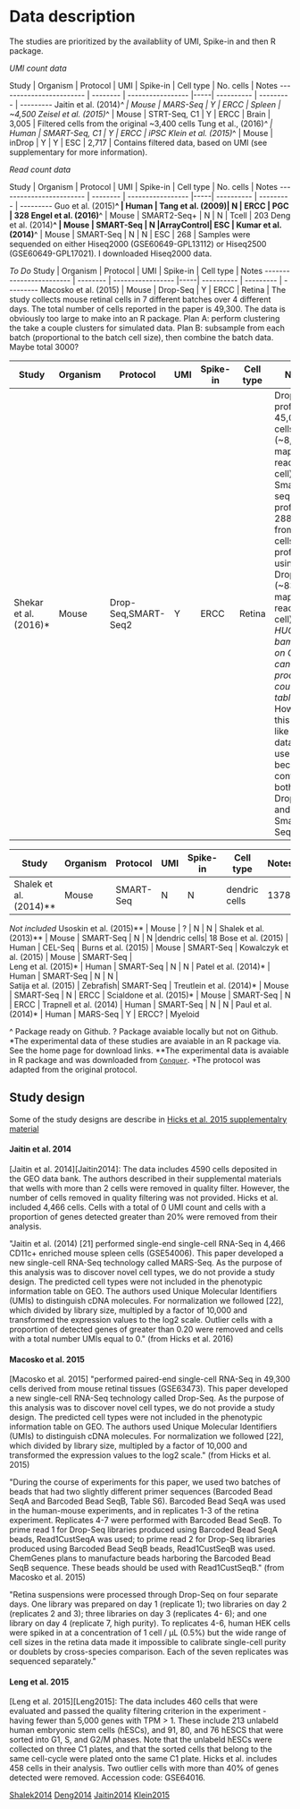 # Data description

The studies are prioritized by the availabliity of UMI, Spike-in and then R package.

_UMI count data_

Study                    | Organism | Protocol          | UMI | Spike-in   | Cell type | No. cells | Notes
------------------------ | -------- | ----------------- |-----| ---------- | --------- | ---------
Jaitin et al. (2014)*^   | Mouse    | MARS-Seq          |  Y  | ERCC       | Spleen    | ~4,500
Zeisel et al. (2015)*^   | Mouse    | STRT-Seq, C1      |  Y  | ERCC       | Brain     | 3,005     | Filtered cells from the original  ~3,400 cells
Tung et al., (2016)*^    | Human    | SMART-Seq, C1     |  Y  | ERCC       | iPSC
Klein et al. (2015)*^    | Mouse    | inDrop            |  Y  | Y          | ESC        | 2,717 | Contains filtered data, based on UMI (see supplementary for more information). 

_Read count data_

Study                    | Organism | Protocol          | UMI | Spike-in   | Cell type | No. cells | Notes
------------------------ | -------- | ----------------- |-----| ---------- | --------- | ---------
Guo et al. (2015)**^     | Human    | Tang et al. (2009)|  N  | ERCC       | PGC         | 328
Engel et al. (2016)**^   | Mouse    | SMART2-Seq+       |  N  | N          | Tcell       | 203
Deng et al. (2014)**^    | Mouse    | SMART-Seq         |  N  |ArrayControl| ESC         |
Kumar et al. (2014)**^   | Mouse    | SMART-Seq         |  N  | N          | ESC         | 268 | Samples were sequended on either Hiseq2000 (GSE60649-GPL13112) or Hiseq2500 (GSE60649-GPL17021). I downloaded Hiseq2000 data.

_To Do_
Study                    | Organism | Protocol          | UMI | Spike-in   | Cell type | Notes
------------------------ | -------- | ----------------- |-----| ---------- | --------- | ---------
Macosko et al. (2015)    | Mouse    | Drop-Seq          |  Y  | ERCC       | Retina    | The study collects mouse retinal cells in 7 different batches over 4 different days. The total number of cells reported in the paper is 49,300. The data is obviously too large to make into an R package. Plan A: perform clustering the take a couple clusters for simulated data. Plan B: subsample from each batch (proportional to the batch cell size), then combine the batch data. Maybe total 3000?

Study                    | Organism | Protocol          | UMI | Spike-in   | Cell type | Notes
------------------------ | -------- | ----------------- |-----| ---------- | --------- | ---------
Shekar et al. (2016)*    | Mouse    |Drop-Seq,SMART-Seq2|  Y  | ERCC       | Retina    | Drop-seq profiled 45,000 cells (~8,200 mapped reads per cell), and Smart-seq2 profiled 288 cells from the cells profiled using Drop-seq (~835,000 mapped reads per cell). _HUGE bam files on GEO; can't find processed count tables..._ However, this seems like a great dataset to use because it contains both Drop-Seq and Smart-Seq2 data.

Study                    | Organism | Protocol          | UMI | Spike-in   | Cell type | Notes
------------------------ | -------- | ----------------- |-----| ---------- | --------- | ---------
Shalek et al. (2014)**   | Mouse    | SMART-Seq         |  N  | N          |dendric cells| 1378| Samples were sequended on either Hiseq2000 (GSE48968-GPL13112) or Hiseq2500 (GSE48968-GPL17021). I downloaded Hiseq2000 data. Also data is too big (1.2GB) to make into a data package.

_Not included_
Usoskin et al. (2015)**  | Mouse    | ?                 |  N  | N          |
Shalek et al. (2013)**   | Mouse    | SMART-Seq         |  N  | N          |dendric cells| 18
Bose et al. (2015)       | Human    | CEL-Seq           |
Burns et al. (2015)      | Mouse    | SMART-Seq         |
Kowalczyk et al. (2015)  | Mouse    | SMART-Seq         |          
Leng et al. (2015)*      | Human    | SMART-Seq         |  N  | N          |
Patel et al. (2014)*     | Human    | SMART-Seq         |  N  | N          |        
Satija et al. (2015)     | Zebrafish| SMART-Seq         | 
Treutlein et al. (2014)* | Mouse    | SMART-Seq         |  N  | ERCC       |
Scialdone et al. (2015)* | Mouse    | SMART-Seq         | N  | ERCC       | 
Trapnell et al. (2014)   | Human    | SMART-Seq         |  N  | N          |
Paul et al. (2014)*      | Human    | MARS-Seq          |  Y  | ERCC?      | Myeloid

^ Package ready on Github.
? Package avaiable locally but not on Github.
*The experimental data of these studies are avaiable in an R package via. See the home page for download links.
**The experimental data is avaiable in R package and was downloaded from [`Conquer`](http://imlspenticton.uzh.ch:3838/conquer/).
+The protocol was adapted from the original protocol.


## Study design

Some of the study designs are describe in [Hicks et al. 2015 supplementalry material](http://biorxiv.org/content/early/2015/08/25/025528)

#### Jaitin et al. 2014

[Jaitin et al. 2014][Jaitin2014]:  The data includes 4590 cells deposited in the GEO data bank. The authors described in their supplemental materials that wells with more than 2 cells were removed in quality filter. However, the number of cells removed in quality filtering was not provided. Hicks et al. included 4,466 cells. Cells with a total of 0 UMI count and cells with a proportion of genes detected greater than 20% were removed from their analysis.

"Jaitin et al. (2014) [21] performed single-end single-cell RNA-Seq in 4,466 CD11c+ enriched mouse spleen cells (GSE54006). This paper developed a new single-cell RNA-Seq technology called MARS-Seq. As the purpose of this analysis was to discover novel cell types, we do not provide a study design. The predicted cell types were not included in the phenotypic information table on GEO. The authors used Unique Molecular Identifiers (UMIs) to distinguish cDNA molecules. For normalization we followed [22], which divided by library size, multipled by a factor of 10,000 and transformed the expression values to the log2 scale. Outlier cells with a proportion of detected genes of greater than 0.20 were removed and cells with a total number UMIs equal to 0." (from Hicks et al. 2016)

#### Macosko et al. 2015

[Macosko et al. 2015] "performed paired-end single-cell RNA-Seq in 49,300 cells derived from mouse retinal tissues (GSE63473). This paper developed a new single-cell RNA-Seq technology called Drop-Seq. As the purpose of this analysis was to discover novel cell types, we do not provide a study design. The predicted cell types were not included in the phenotypic information table on GEO. The authors used Unique Molecular Identifiers (UMIs) to distinguish cDNA molecules. For normalization we followed [22], which divided by library size, multipled by a factor of 10,000 and transformed the expression values to the log2 scale." (from Hicks et al. 2015)

"During the course of experiments for this paper, we used two batches of beads that had two slightly different primer sequences (Barcoded Bead SeqA and Barcoded Bead SeqB, Table S6). Barcoded Bead SeqA was used in the human-mouse experiments, and in replicates 1-3 of the retina experiment. Replicates 4-7 were performed with Barcoded Bead SeqB. To prime read 1 for Drop-Seq libraries produced using Barcoded Bead SeqA beads, Read1CustSeqA was used; to prime read 2 for Drop-Seq libraries produced using Barcoded Bead SeqB beads, Read1CustSeqB was used. ChemGenes plans to manufacture beads harboring the Barcoded Bead SeqB sequence. These beads should be used with Read1CustSeqB." (from Macosko et al. 2015)

"Retina suspensions were processed through Drop-Seq on four separate days. One library was prepared on day 1 (replicate 1); two libraries on day 2 (replicates 2 and 3); three libraries on day 3 (replicates 4- 6); and one library on day 4 (replicate 7, high purity). To replicates 4-6, human HEK cells were spiked in at a concentration of 1 cell / μL (0.5%) but the wide range of cell sizes in the retina data made it impossible to calibrate single-cell purity or doublets by cross-species comparison. Each of the seven replicates was sequenced separately."


#### Leng et al. 2015

[Leng et al. 2015][Leng2015]: The data includes 460 cells that were evaluated and passed the quality filtering criterion in the experiment - having fewer than 5,000 genes with TPM > 1. These include 213 unlabeld human embryonic stem cells (hESCs), and 91, 80, and 76 hESCS that were sorted into G1, S, and G2/M phases. Note that the unlabeld hESCs were collected on three C1 plates, and that the sorted cells that belong to the same cell-cycle were plated onto the same C1 plate. Hicks et al. includes 458 cells in their analysis. Two outlier cells with more than 40% of genes detected were removed. Accession code: GSE64016.



[Shalek2014](10.1038/nature13437)
[Deng2014](dx.doi.org/10.1126/science.1245316)
[Jaitin2014](https://dx.10.1126/science.1247651)
[Klein2015](dx.doi.org/10.1016/j.cell.2015.04.044)
